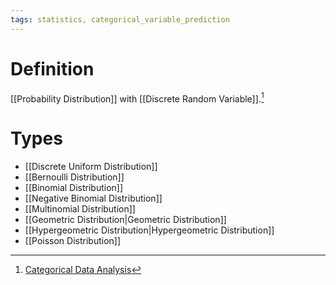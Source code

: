 ```yaml
---
tags: statistics, categorical_variable_prediction
---
```


# Definition

[[Probability Distribution]] with [[Discrete Random Variable]].[^1]

# Types
- [[Discrete Uniform Distribution]]
- [[Bernoulli Distribution]]
- [[Binomial Distribution]]
- [[Negative Binomial Distribution]]
- [[Multinomial Distribution]]
- [[Geometric Distribution|Geometric Distribution]]
- [[Hypergeometric Distribution|Hypergeometric Distribution]]
- [[Poisson Distribution]]

[^1]: [Categorical Data Analysis](zotero://open-pdf/library/items/JZKRKD5L?page=23)